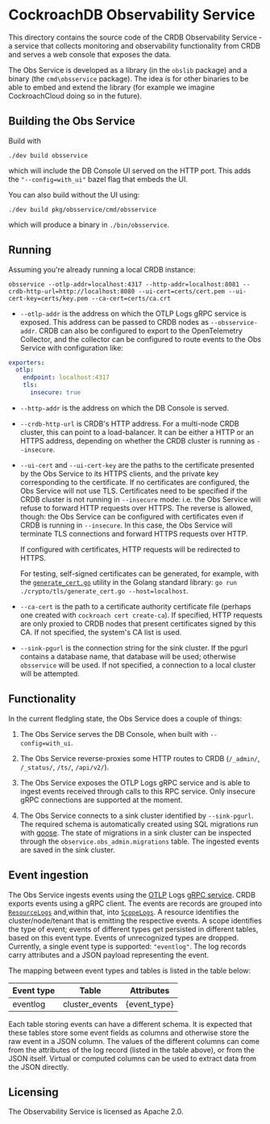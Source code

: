# CockroachDB Observability Service

This directory contains the source code of the CRDB Observability Service - a
service that collects monitoring and observability functionality from CRDB and
serves a web console that exposes the data.

The Obs Service is developed as a library (in the `obslib` package) and a binary
(the `cmd\obsservice` package). The idea is for other binaries to be able to
embed and extend the library (for example we imagine CockroachCloud doing so in
the future).

## Building the Obs Service

Build with

```shell
./dev build obsservice
```

which will include the DB Console UI served on the HTTP port. This adds the
`"--config=with_ui"` bazel flag that embeds the UI.

You can also build without the UI using:

```shell
./dev build pkg/obsservice/cmd/obsservice
```

which will produce a binary in `./bin/obsservice`.

## Running

Assuming you're already running a local CRDB instance:

```shell
obsservice --otlp-addr=localhost:4317 --http-addr=localhost:8081 --crdb-http-url=http://localhost:8080 --ui-cert=certs/cert.pem --ui-cert-key=certs/key.pem --ca-cert=certs/ca.crt
```

- `--otlp-addr` is the address on which the OTLP Logs gRPC service is exposed.
  This address can be passed to CRDB nodes as `--obsservice-addr`. CRDB can also
  be configured to export to the OpenTelemetry Collector, and the collector can
  be configured to route events to the Obs Service with configuration like:
```yaml
exporters:
  otlp:
    endpoint: localhost:4317
    tls:
      insecure: true
```
- `--http-addr` is the address on which the DB Console is served.
- `--crdb-http-url` is CRDB's HTTP address. For a multi-node CRDB cluster, this
  can point to a load-balancer. It can be either a HTTP or an HTTPS address,
  depending on whether the CRDB cluster is running as `--insecure`.
- `--ui-cert` and `--ui-cert-key` are the paths to the certificate
  presented by the Obs Service to its HTTPS clients, and the private key
  corresponding to the certificate. If no certificates are configured, the Obs
  Service will not use TLS. Certificates need to be specified if the CRDB
  cluster is not running in `--insecure` mode: i.e. the Obs Service will refuse
  to forward HTTP requests over HTTPS. The reverse is allowed, though: the Obs
  Service can be configured with certificates even if CRDB is running in
  `--insecure`. In this case, the Obs Service will terminate TLS connections and
  forward HTTPS requests over HTTP.

  If configured with certificates, HTTP requests will be redirected to HTTPS.  

  For testing, self-signed certificates can be generated, for example, with the
  [`generate_cert.go`](https://go.dev/src/crypto/tls/generate_cert.go) utility in
  the Golang standard library: `go run ./crypto/tls/generate_cert.go
  --host=localhost`.
- `--ca-cert` is the path to a certificate authority certificate file (perhaps
  one created with `cockroach cert create-ca`). If specified, HTTP requests are
  only proxied to CRDB nodes that present certificates signed by this CA. If not
  specified, the system's CA list is used.
- `--sink-pgurl` is the connection string for the sink cluster. If the pgurl
  contains a database name, that database will be used; otherwise `obsservice`
  will be used. If not specified, a connection to a local cluster will be
  attempted.

## Functionality

In the current fledgling state, the Obs Service does a couple of things:

1. The Obs Service serves the DB Console, when built with `--config=with_ui`.

2. The Obs Service reverse-proxies some HTTP routes to
   CRDB (`/_admin/`, `/_status/`, `/ts/`, `/api/v2/`).

3. The Obs Service exposes the OTLP Logs gRPC service and is able to ingest
   events received through calls to this RPC service. Only insecure gRPC
   connections are supported at the moment.

4. The Obs Service connects to a sink cluster identified by `--sink-pgurl`. The
   required schema is automatically created using SQL migrations run with
   [goose](https://github.com/pressly/goose). The state of migrations in a sink
   cluster can be inspected through the `observice.obs_admin.migrations` table.
   The ingested events are saved in the sink cluster.

## Event ingestion

The Obs Service ingests events using the
[OTLP](https://github.com/open-telemetry/opentelemetry-specification/blob/main/specification/protocol/otlp.md)
Logs [gRPC
service](https://github.com/open-telemetry/opentelemetry-proto/blob/2119dc9affc4c246f9227fa5411765b81bc91f87/opentelemetry/proto/collector/logs/v1/logs_service.proto).
CRDB exports events using a gRPC client. The events are records are grouped into
[`ResourceLogs`](https://github.com/open-telemetry/opentelemetry-proto/blob/200ccff768a29f8bd431e0a4a463da7ed58be557/opentelemetry/proto/logs/v1/logs.proto)
and,within that, into
[`ScopeLogs`](https://github.com/open-telemetry/opentelemetry-proto/blob/200ccff768a29f8bd431e0a4a463da7ed58be557/opentelemetry/proto/logs/v1/logs.proto#L64).
A resource identifies the cluster/node/tenant that is emitting the respective
events. A scope identifies the type of event; events of different types get
persisted in different tables, based on this event type. Events of unrecognized
types are dropped. Currently, a single event type is supported: `"eventlog"`.
The log records carry attributes and a JSON payload representing the event.

The mapping between event types and tables is listed in the table below:

| Event type | Table          | Attributes   |
|------------|----------------|--------------|
| eventlog   | cluster_events | {event_type} |

Each table storing events can have a different schema. It is expected that these
tables store some event fields as columns and otherwise store the raw event in a
JSON column. The values of the different columns can come from the attributes of
the log record (listed in the table above), or from the JSON itself. Virtual or
computed columns can be used to extract data from the JSON directly.

## Licensing

The Observability Service is licensed as Apache 2.0.
